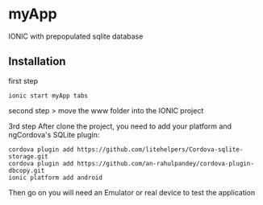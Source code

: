 # myApp
IONIC with prepopulated sqlite database
## Installation 
first step
```
ionic start myApp tabs
```
second step > move the www folder into the IONIC project

3rd step After clone the project, you need to add your platform and ngCordova's SQLite plugin:
```
cordova plugin add https://github.com/litehelpers/Cordova-sqlite-storage.git
cordova plugin add https://github.com/an-rahulpandey/cordova-plugin-dbcopy.git
ionic platform add android
```
Then go on you will need an Emulator or real device to test the application



